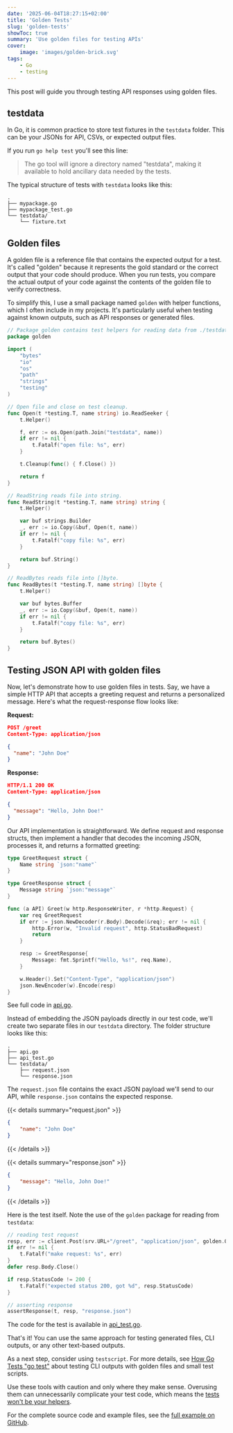```yaml
---
date: '2025-06-04T18:27:15+02:00'
title: 'Golden Tests'
slug: 'golden-tests'
showToc: true
summary: 'Use golden files for testing APIs'
cover:
    image: 'images/golden-brick.svg'
tags:
    - Go
    - testing
---
```


This post will guide you through testing API responses using golden files.

## testdata

In Go, it is common practice to store test fixtures in the `testdata` folder.
This can be your JSONs for API, CSVs, or expected output files.

If you run `go help test` you'll see this line:

> The go tool will ignore a directory named "testdata", making it available
> to hold ancillary data needed by the tests.

The typical structure of tests with `testdata` looks like this:

```
.
├── mypackage.go
├── mypackage_test.go
└── testdata/
    └── fixture.txt

```

## Golden files

A golden file is a reference file that contains the expected output for a test. It's called "golden" because it represents the gold standard or the correct output that your code should produce. When you run tests, you compare the actual output of your code against the contents of the golden file to verify correctness.

To simplify this, I use a small package named `golden` with helper functions, which I often include in my projects. It's particularly useful when testing against known outputs, such as API responses or generated files.

```go
// Package golden contains test helpers for reading data from ./testdata/ subdirectory.
package golden

import (
    "bytes"
    "io"
    "os"
    "path"
    "strings"
    "testing"
)

// Open file and close on test cleanup.
func Open(t *testing.T, name string) io.ReadSeeker {
    t.Helper()

    f, err := os.Open(path.Join("testdata", name))
    if err != nil {
        t.Fatalf("open file: %s", err)
    }

    t.Cleanup(func() { f.Close() })

    return f
}

// ReadString reads file into string.
func ReadString(t *testing.T, name string) string {
    t.Helper()

    var buf strings.Builder
    _, err := io.Copy(&buf, Open(t, name))
    if err != nil {
        t.Fatalf("copy file: %s", err)
    }

    return buf.String()
}

// ReadBytes reads file into []byte.
func ReadBytes(t *testing.T, name string) []byte {
    t.Helper()

    var buf bytes.Buffer
    _, err := io.Copy(&buf, Open(t, name))
    if err != nil {
        t.Fatalf("copy file: %s", err)
    }

    return buf.Bytes()
}
```

## Testing JSON API with golden files

Now, let's demonstrate how to use golden files in tests. Say, we have a simple HTTP API that accepts a greeting request and returns a personalized message. Here's what the request-response flow looks like:

**Request:**
```json
POST /greet
Content-Type: application/json

{
  "name": "John Doe"
}
```

**Response:**
```json
HTTP/1.1 200 OK
Content-Type: application/json

{
  "message": "Hello, John Doe!"
}
```

Our API implementation is straightforward. We define request and response structs, then implement a handler that decodes the incoming JSON, processes it, and returns a formatted greeting:

```go
type GreetRequest struct {
    Name string `json:"name"`
}

type GreetResponse struct {
    Message string `json:"message"`
}

func (a API) Greet(w http.ResponseWriter, r *http.Request) {
    var req GreetRequest
    if err := json.NewDecoder(r.Body).Decode(&req); err != nil {
        http.Error(w, "Invalid request", http.StatusBadRequest)
        return
    }

    resp := GreetResponse{
        Message: fmt.Sprintf("Hello, %s!", req.Name),
    }

    w.Header().Set("Content-Type", "application/json")
    json.NewEncoder(w).Encode(resp)
}
```

See full code in [api.go](https://github.com/dmksnnk/blog/blob/main/examples/golden/api.go).

Instead of embedding the JSON payloads directly in our test code, we'll create two separate files in our `testdata` directory. The folder structure looks like this:

```
.
├── api.go
├── api_test.go
└── testdata/
    ├── request.json
    └── response.json
```

The `request.json` file contains the exact JSON payload we'll send to our API, while `response.json` contains the expected response.


{{< details summary="request.json" >}}

```json
{
    "name": "John Doe"
}
```

{{< /details >}}


{{< details summary="response.json" >}}

```json
{
    "message": "Hello, John Doe!"
}
```

{{< /details >}}


Here is the test itself. Note the use of the `golden` package for reading from `testdata`:

```go
// reading test request
resp, err := client.Post(srv.URL+"/greet", "application/json", golden.Open(t, "request.json"))
if err != nil {
    t.Fatalf("make request: %s", err)
}
defer resp.Body.Close()

if resp.StatusCode != 200 {
    t.Fatalf("expected status 200, got %d", resp.StatusCode)
}

// asserting response
assertResponse(t, resp, "response.json")
```

The code for the test is available in [api_test.go](https://github.com/dmksnnk/blog/blob/main/examples/golden/api_test.go).

That's it! You can use the same approach for testing generated files, CLI outputs, or any other text-based outputs.

As a next step, consider using `testscript`.
For more details, see [How Go Tests "go test"](https://atlasgo.io/blog/2024/09/09/how-go-tests-go-test)
about testing CLI outputs with golden files and small test scripts.

Use these tools with caution and only where they make sense. Overusing them can unnecessarily
complicate your test code, which means the [tests won't be your helpers](/blog/test-smell/).

For the complete source code and example files, see the [full example on GitHub](https://github.com/dmksnnk/blog/tree/main/examples/golden/).
